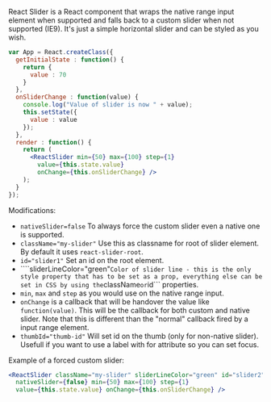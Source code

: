 React Slider is a React component that wraps the native range input element when supported and falls back to a custom slider when not supported (IE9). It's just a simple horizontal slider and can be styled as you wish.

```jsx
var App = React.createClass({
  getInitialState : function() {
    return {
      value : 70
    }
  },
  onSliderChange : function(value) {
    console.log("Value of slider is now " + value);
    this.setState({
      value : value
    });
  },
  render : function() {
    return (
      <ReactSlider min={50} max={100} step={1}
        value={this.state.value}
        onChange={this.onSliderChange} />
    );
  }
});

```

Modifications:
- ```nativeSlider=false``` To always force the custom slider even a native one is supported.
- ```className="my-slider"``` Use this as classname for root of slider element. By default it uses ```react-slider-root```.
- ```id="slider1"``` Set an id on the root element.
- ````sliderLineColor="green"``` Color of slider line - this is the only style property that has to be set as a prop, everything else can be set in CSS by using the ```className``` or ```id``` properties.
- ```min```, ```max``` and ```step``` as you would use on the native range input.
- ```onChange``` is a callback that will be handover the value like ```function(value)```. This will be the callback for both custom and native slider. Note that this is different than the "normal" callback fired by a input range element.
- ```thumbId="thumb-id"``` Will set id on the thumb (only for non-native slider). Usefull if you want to use a label with for attribute so you can set focus.

Example of a forced custom slider:
```jsx
<ReactSlider className="my-slider" sliderLineColor="green" id="slider2"
  nativeSlider={false} min={50} max={100} step={1}
  value={this.state.value} onChange={this.onSliderChange} />
```
